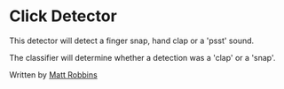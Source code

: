 Click Detector
==============

This detector will detect a finger snap, hand clap or a 'psst' sound.

The classifier will determine whether a detection was a 'clap' or a 'snap'.

Written by [Matt Robbins](https://github.com/matt-robbins)
